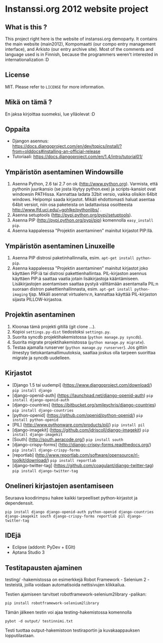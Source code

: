 Instanssi.org 2012 website project
==================================

What is this ?
--------------
This project right here is the website of instanssi.org demoparty. It contains the main website (main2012),
Kompomaatti (our compo entry management interface), and Arkisto (our entry archive site). Most
of the comments and language used is in Finnish, because the programmers weren't interested in 
internationalization :D

License
-------
MIT. Please refer to `LICENSE` for more information.

Mikä on tämä ?
--------------
En jaksa kirjoittaa suomeksi, lue ylläolevat :D

Oppaita
-------
* Djangon asennus: https://docs.djangoproject.com/en/dev/topics/install/?from=olddocs#installing-an-official-release
* Tutoriaali: https://docs.djangoproject.com/en/1.4/intro/tutorial01/

Ympäristön asentaminen Windowsille
----------------------------------
1. Asenna Python, 2.6 tai 2.7 on ok (http://www.python.org). Varmista, että pythonin juurikansio (se josta löytyy python.exe)
   ja scripts-kansiot ovat windowsin PATHissa. Kannattaa ladata 32bit versio, vaikka olisikin 64bit windows. Helpompi saada
   kirjastot. Mikäli ehdottomasti haluat asentaa 64bit versiot, niin osa paketeista on ladattavissa osoitteesta 
   http://www.lfd.uci.edu/~gohlke/pythonlibs/ .
2. Asenna setuptools (http://pypi.python.org/pypi/setuptools). 
3. Asenna PIP (http://pypi.python.org/pypi/pip) komennolla `easy_install pip`.
4. Asenna kappaleessa "Projektin asentaminen" mainitut kirjastot PIP:llä.

Ympäristön asentaminen Linuxeille
---------------------------------
1. Asenna PIP distrosi paketinhallinnalla, esim. `apt-get install python-pip`.
2. Asenna kappaleessa "Projektin asentaminen" mainitut kirjastot joko käyttäen PIP:iä tai distrosi pakettienhallintaa. 
   PIL-kirjaston asennus käyttäen PIP:ä saattaa vaatia jotain lisäkirjastoja kääntämiseen. Lisäkirjastojen asentamisen
   saattaa pystyä välttämään asentamalla PIL:n suoraan distron pakettienhallinnasta, esim. `apt-get install python-imaging` tjsp.
   Mikäli asennat virtualenv:n, kannattaa käyttää PIL-kirjaston sijasta PILLOW-kirjastoa.

Projektin asentaminen
---------------------
1. Kloonaa tämä projekti gitillä (git clone ...).
2. Kopioi `settings.py-dist` tiedostoksi `settings.py`.
2. Suorita syncdb projektihakemistossa (`python manage.py syncdb`).
3. Suorita migrate projektihakemistossa (`python manage.py migrate`).
4. Testaa ajamalla runserver (`python manage.py runserver`). Jos gittiin ilmestyy tietokantamallimuutoksia, saattaa
   joskus olla tarpeen suorittaa migrate ja syncdb uudelleen.

Kirjastot
---------
* [Django 1.5 tai uudempi] (https://www.djangoproject.com/download/) `pip install django`
* [django-openid-auth] (https://launchpad.net/django-openid-auth) `pip install django-openid-auth`
* [django-countries] (https://bitbucket.org/smileychris/django-countries) `pip install django-countries`
* [python-openid] (https://github.com/openid/python-openid/) `pip install python-openid`
* [PIL] (http://www.pythonware.com/products/pil/) `pip install pil`
* [django-imagekit] (https://github.com/jdriscoll/django-imagekit) `pip install django-imagekit`
* [South] (http://south.aeracode.org/) `pip install south`
* [django-crispy-forms] (http://django-crispy-forms.readthedocs.org/) `pip install django-crispy-forms`
* [reportlab] (http://www.reportlab.com/software/opensource/rl-toolkit/download/) `pip install reportlab`
* [django-twitter-tag] (https://github.com/coagulant/django-twitter-tag) `pip install django-twitter-tag`

Onelineri kirjastojen asentamiseen
----------------------------------
Seuraava koodirimpsu hakee kaikki tarpeelliset python-kirjastot ja dependenssit.

    pip install django django-openid-auth python-openid django-countries django-imagekit south django-crispy-forms reportlab pil django-twitter-tag

IDEjä
-----
* Eclipse (addonit: PyDev + EGIt)
* Aptana Studio 3

Testitapausten ajaminen
-----------------------

testing/ -hakemistossa on esimerkkejä Robot Framework - Selenium 2 -testeistä, joilla voidaan automatisoida nettisivujen klikkailua.

Testien ajamiseen tarvitset robotframework-selenium2library -palikan:

    pip install robotframework-selenium2library

Tämän jälkeen testin voi ajaa testing-hakemistossa komennolla

    pybot -d output/ testinnimi.txt

Testi tuottaa output-hakemistoon testiraportin ja kuvakaappauksen lopputilastaan.

